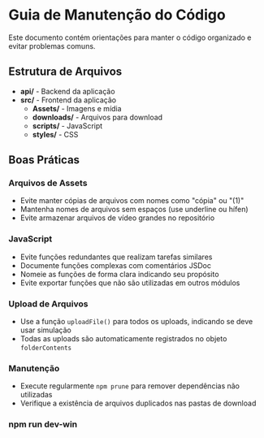 # Guia de Manutenção do Código

Este documento contém orientações para manter o código organizado e evitar problemas comuns.

## Estrutura de Arquivos

- **api/** - Backend da aplicação
- **src/** - Frontend da aplicação
  - **Assets/** - Imagens e mídia
  - **downloads/** - Arquivos para download
  - **scripts/** - JavaScript
  - **styles/** - CSS

## Boas Práticas

### Arquivos de Assets
- Evite manter cópias de arquivos com nomes como "cópia" ou "(1)"
- Mantenha nomes de arquivos sem espaços (use underline ou hífen)
- Evite armazenar arquivos de vídeo grandes no repositório

### JavaScript
- Evite funções redundantes que realizam tarefas similares
- Documente funções complexas com comentários JSDoc
- Nomeie as funções de forma clara indicando seu propósito
- Evite exportar funções que não são utilizadas em outros módulos

### Upload de Arquivos
- Use a função `uploadFile()` para todos os uploads, indicando se deve usar simulação
- Todas as uploads são automaticamente registrados no objeto `folderContents`

### Manutenção
- Execute regularmente `npm prune` para remover dependências não utilizadas
- Verifique a existência de arquivos duplicados nas pastas de download
### npm run dev-win